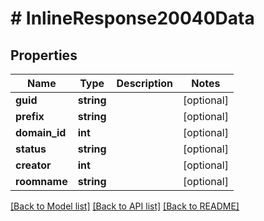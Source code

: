 # # InlineResponse20040Data

## Properties

Name | Type | Description | Notes
------------ | ------------- | ------------- | -------------
**guid** | **string** |  | [optional]
**prefix** | **string** |  | [optional]
**domain_id** | **int** |  | [optional]
**status** | **string** |  | [optional]
**creator** | **int** |  | [optional]
**roomname** | **string** |  | [optional]

[[Back to Model list]](../../README.md#models) [[Back to API list]](../../README.md#endpoints) [[Back to README]](../../README.md)
